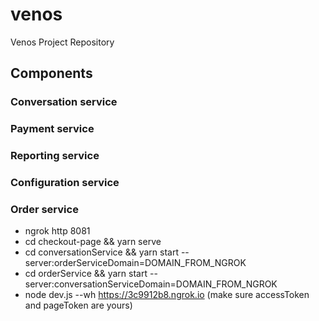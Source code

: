 # venos

Venos Project Repository
## Components

### Conversation service
### Payment service
### Reporting service
### Configuration service
### Order service 
  

- ngrok http 8081
- cd checkout-page && yarn serve
- cd conversationService && yarn start --server:orderServiceDomain=DOMAIN_FROM_NGROK
- cd orderService && yarn start --server:conversationServiceDomain=DOMAIN_FROM_NGROK
- node dev.js --wh https://3c9912b8.ngrok.io (make sure accessToken and pageToken are yours)